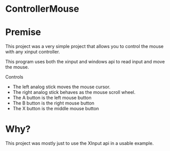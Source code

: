# ControllerMouse

<h1>Premise</h1>
<p>This project was a very simple project that allows you to control the mouse with any xinput controller.</p>
<p>This program uses both the xinput and windows api to read input and move the mouse.</p>
<p>Controls</p>
<ul>
  <li>The left analog stick moves the mouse cursor.</li>
  <li>The right analog stick behaves as the mouse scroll wheel.</li>
  <li>The A button is the left mouse button</li>
  <li>The B button is the right mouse button</li>
  <li>The X button is the middle mouse button</li>
</ul>

<h1>Why?</h1>
<p>This project was mostly just to use the XInput api in a usable example.</p>
